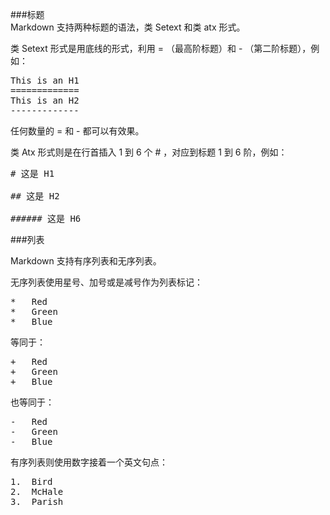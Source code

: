 ###标题    
Markdown 支持两种标题的语法，类 Setext 和类 atx 形式。         
      
类 Setext 形式是用底线的形式，利用 = （最高阶标题）和 - （第二阶标题），例如：         
<pre>
This is an H1
=============
This is an H2
-------------
</pre>
任何数量的 = 和 - 都可以有效果。   
   
类 Atx 形式则是在行首插入 1 到 6 个 # ，对应到标题 1 到 6 阶，例如：   
<pre>
# 这是 H1

## 这是 H2

###### 这是 H6
</pre>
###列表   
   
Markdown 支持有序列表和无序列表。   
   
无序列表使用星号、加号或是减号作为列表标记：   
<pre>
*   Red
*   Green
*   Blue
</pre>
等同于：
<pre>
+   Red
+   Green
+   Blue
</pre>
也等同于：
<pre>
-   Red
-   Green
-   Blue
</pre>
有序列表则使用数字接着一个英文句点：
<pre>
1.  Bird
2.  McHale
3.  Parish
</pre>
